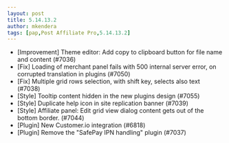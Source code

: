 ```yaml
---
layout: post
title: 5.14.13.2
author: mkendera
tags: [pap,Post Affiliate Pro,5.14.13.2]
---
```


- [Improvement] Theme editor: Add copy to clipboard button for file name and content (#7036)
- [Fix] Loading of merchant panel fails with 500 internal server error, on corrupted translation in plugins (#7050)
- [Fix] Multiple grid rows selection, with shift key, selects also text (#7038)
- [Style] Tooltip content hidden in the new plugins design (#7055)
- [Style] Duplicate help icon in site replication banner (#7039)
- [Style] Affiliate panel: Edit grid view dialog content gets out of the bottom border. (#7044)
- [Plugin] New Customer.io integration (#6818)
- [Plugin] Remove the "SafePay IPN handling" plugin (#7037)
